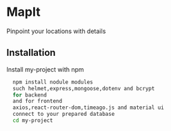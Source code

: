 
# MapIt

 Pinpoint your locations with details


## Installation

Install my-project with npm

```bash
  npm install nodule modules
  such helmet,express,mongoose,dotenv and bcrypt 
  for backend
  and for frontend
  axios,react-router-dom,timeago.js and material ui
  connect to your prepared database
  cd my-project
```
  